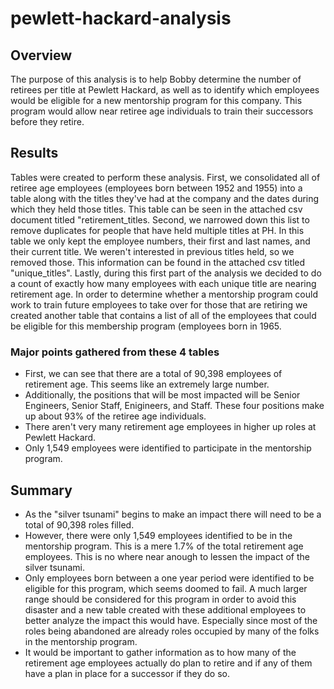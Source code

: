 # pewlett-hackard-analysis

## Overview
The purpose of this analysis is to help Bobby determine the number of retirees per title at Pewlett Hackard, as well as to identify which employees would be eligible for a new mentorship program for this company. This program would allow near retiree age individuals to train their successors before they retire.

## Results
Tables were created to perform these analysis. First, we consolidated all of retiree age employees (employees born between 1952 and 1955) into a table along with the titles they've had at the company and the dates during which they held those titles. This table can be seen in the attached csv document titled "retirement_titles. Second, we narrowed down this list to remove duplicates for people that have held multiple titles at PH. In this table we only kept the employee numbers, their first and last names, and their current title. We weren't interested in previous titles held, so we removed those. This information can be found in the attached csv titled "unique_titles". Lastly, during this first part of the analysis we decided to do a count of exactly how many employees with each unique title are nearing retirement age. In order to determine whether a mentorship program could work to train future employees to take over for those that are retiring we created another table that contains a list of all of the employees that could be eligible for this membership program (employees born in 1965. 

### Major points gathered from these 4 tables
- First, we can see that there are a total of 90,398 employees of retirement age. This seems like an extremely large number. 
- Additionally, the positions that will be most impacted will be Senior Engineers, Senior Staff, Enigineers, and Staff. These four positions make up about 93% of the retiree age individuals.
- There aren't very many retirement age employees in higher up roles at Pewlett Hackard.
- Only 1,549 employees were identified to participate in the mentorship program.

## Summary
- As the "silver tsunami" begins to make an impact there will need to be a total of 90,398 roles filled.
- However, there were only 1,549 employees identified to be in the mentorship program. This is a mere 1.7% of the total retirement age employees. This is no where near anough to lessen the impact of the silver tsunami.
- Only employees born between a one year period were identified to be eligible for this program, which seems doomed to fail. A much larger range should be considered for this program in order to avoid this disaster and a new table created with these additional employees to better analyze the impact this would have. Especially since most of the roles being abandoned are already roles occupied by many of the folks in the mentorship program.
- It would be important to gather information as to how many of the retirement age employees actually do plan to retire and if any of them have a plan in place for a successor if they do so.
